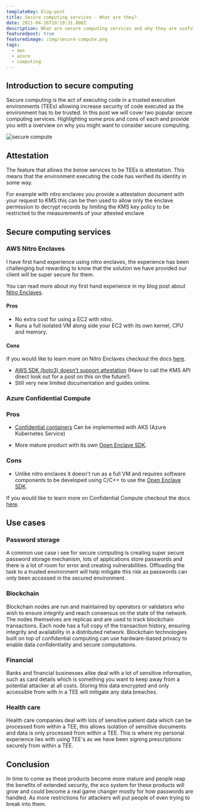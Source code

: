 ```yaml
---
templateKey: blog-post
title: Secure computing services - What are they?
date: 2021-04-26T19:19:31.800Z
description: What are secure computing services and why they are useful.
featuredpost: true
featuredimage: /img/secure-compute.png
tags:
  - aws
  - azure
  - computing
---
```


## Introduction to secure computing

Secure computing is the act of executing code in a trusted execution environments (TEEs) allowing increase security of code executed as the environment has to be trusted. In this post we will cover two popular secure computing services. Highlighting some pros and cons of each and provide you with a overview on why you might want to consider secure computing.

![secure compute](/img/secure-compute.png)

## Attestation

The feature that allows the below services to be TEEs is attestation.
This means that the environment executing the code has verified its identity in some way.

For example with nitro enclaves you provide a attestation document with your request to KMS this can be then used to allow only the enclave permission to decrypt records by limiting the KMS key policy to be restricted to the measurements of your attested enclave

## Secure computing services

### AWS Nitro Enclaves

I have first hand experience using nitro enclaves, the experience has been challenging but rewarding to know that the solution we have provided our client will be super secure for them. 

You can read more about my first hand experience in my blog post about [Nitro Enclaves](https://elliotmorris.dev/blog/2021-01-16-aws-nitro-enclave/). 

#### Pros

- No extra cost for using a EC2 with nitro.
- Runs a full isolated VM along side your EC2 with its own kernel, CPU and memory.

#### Cons

If you would like to learn more on Nitro Enclaves checkout the docs [here](https://docs.aws.amazon.com/enclaves/latest/user/nitro-enclave.html).

- [AWS SDK (boto3) doesn't support attestation](https://github.com/boto/botocore/issues/2271) (Have to call the KMS API direct look out for a post on this on the future!).
- Still very new limited documentation and guides online.

### Azure Confidential Compute

### Pros

- [Confidential containers](https://docs.microsoft.com/en-us/azure/confidential-computing/confidential-nodes-aks-overview) Can be implemented with AKS (Azure Kubernetes Service)

- More mature product with its own [Open Enclave SDK](https://openenclave.io/sdk/).

### Cons

- Unlike nitro enclaves it doesn't run as a full VM and requires software components to be developed using C/C++ to use the [Open Enclave SDK](https://openenclave.io/sdk/).

If you would like to learn more on Confidential Compute checkout the docs [here](https://docs.microsoft.com/en-us/azure/confidential-computing/).

## Use cases

### Password storage

A common use case i see for secure computing is creating super secure password storage mechanism, lots of applications store passwords and there is a lot of room for error and creating vulnerabilities. Offloading the task to a trusted environment will help mitigate this risk as passwords can only been accessed in the secured environment.

### Blockchain

Blockchain nodes are run and maintained by operators or validators who wish to ensure integrity and reach consensus on the state of the network. The nodes themselves are replicas and are used to track blockchain transactions. Each node has a full copy of the transaction history, ensuring integrity and availability in a distributed network. Blockchain technologies built on top of confidential computing can use hardware-based privacy to enable data confidentiality and secure computations.

### Financial 

Banks and financial businesses alike deal with a lot of sensitive information, such as card details which is something you want to keep away from a potential attacker at all costs. Storing this data encrypted and only accessible from with in a TEE will mitigate any data breaches. 

### Health care

Health care companies deal with lots of sensitive patient data which can be processed from within a TEE, this allows isolation of sensitive documents and data is only processed from within a TEE. This is where my personal experience lies with using TEE's as we have been signing prescriptions securely from within a TEE.

## Conclusion

In time to come as these products become more mature and people reap the benefits of extended security, the eco system for these products will grow and could become a real game changer mostly for how passwords are handled. As more restrictions for attackers will put people of even trying to break into them. 